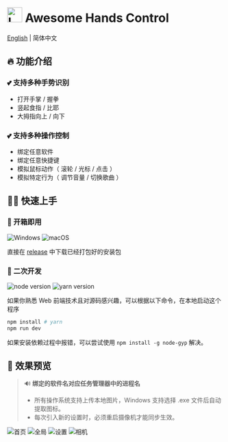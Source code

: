 # <img alt="Logo" src="./public/images/icons/MainWindow.ico" width="35"> Awesome Hands Control

[English](./README.md) | 简体中文

## 🔥 功能介绍

### 💕 支持多种手势识别

- 打开手掌 / 握拳
- 竖起食指 / 比耶
- 大拇指向上 / 向下

### 💕 支持多种操作控制

- 绑定任意软件
- 绑定任意快捷键
- 模拟鼠标动作（ 滚轮 / 光标 / 点击 ）
- 模拟特定行为（ 调节音量 / 切换歌曲 ）

## 🧙🏻 快速上手

### 🔮 开箱即用

<img src="https://img.shields.io/badge/Windows-gray" alt="Windows"/> <img src="https://img.shields.io/badge/macOS-darkslategray" alt="macOS"/> 

直接在 [release](https://github.com/RylanBot/awesome-hands-control/releases) 中下载已经打包好的安装包

### 🔮 二次开发

<img src="https://img.shields.io/badge/node-18.x-green" alt="node version"/> <img src="https://img.shields.io/badge/yarn-1.x-blue" alt="yarn version"/>

如果你熟悉 Web 前端技术且对源码感兴趣，可以根据以下命令，在本地启动这个程序

```sh
npm install # yarn
npm run dev
```

如果安装依赖过程中报错，可以尝试使用 `npm install -g node-gyp` 解决。

## 🌷 效果预览

> 🔊 **绑定的软件名对应任务管理器中的进程名**  
> - 所有操作系统支持上传本地图片，Windows 支持选择 .exe 文件后自动提取图标。  
> - 每次引入新的设置时，必须重启摄像机才能同步生效。

![首页](https://s2.loli.net/2023/12/09/X1Pl9NdOKGDheFT.png)
![全局](https://s2.loli.net/2024/05/30/9M8mSqHtplQTRwL.png)
![设置](https://s2.loli.net/2023/12/10/TDwQo7t4Eh6RkzN.png)
![相机](https://s2.loli.net/2024/05/30/POZVw8MaxSChXo4.png)